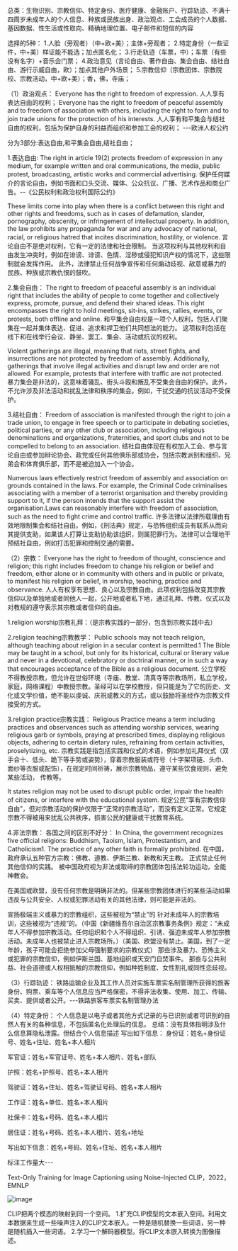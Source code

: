 总类：生物识别、宗教信仰、特定身份、医疗健康、金融账户、行踪轨迹、不满十四周岁未成年人的个人信息、种族或民族出身、政治观点、工会成员的个人数据、基因数据、性生活或性取向、精确地理位置、电子邮件和短信的内容

选择的5种：
1.人脸（旁观者）（中+欧+美）；主体+旁观者；
2.特定身份（一些证件，中+美）样证能不能选；加点匿名化；
3.行走轨迹（车票，中）；车票（有些没有名字）+音乐会门票；
4.政治意见（言论自由、著作自由、集会自由、结社自由、游行示威自由，欧）；加点其他户外场景；
5.宗教信仰（宗教团体、宗教院校、宗教活动，中+欧+美）；香，佛，寺庙；


（1）政治观点：
Everyone has the right to freedom of expression.
人人享有表达自由的权利；
Everyone has the right to freedom of peaceful assembly and to freedom of association with others, including the right to form and to join trade unions for the protection of his interests.
人人享有和平集会与结社自由的权利，包括为保护自身的利益而组织和参加工会的权利；
---欧洲人权公约

分为3部分:表达自由,和平集会自由,结社自由；

1.表达自由:
The right in article 19(2) protects freedom of expression in any medium, for example written and oral communications, the media, public protest, broadcasting, artistic works and commercial advertising. 
保护任何媒介的言论自由，例如书面和口头交流、媒体、公众抗议、广播、艺术作品和商业广告。--《公民权利和政治权利国际公约》

These limits come into play when there is a conflict between this right and other rights and freedoms, such as in cases of defamation, slander, pornography, obscenity, or infringement of intellectual property. In addition, the law prohibits any propaganda for war and any advocacy of national, racial, or religious hatred that incites discrimination, hostility, or violence.
言论自由不是绝对权利，它有一定的法律和社会限制。 当这项权利与其他权利和自由发生冲突时，例如在诽谤、诽谤、色情、淫秽或侵犯知识产权的情况下，这些限制就会发挥作用。 此外，法律禁止任何战争宣传和任何煽动歧视、敌意或暴力的民族、种族或宗教仇恨的鼓吹。

2.集会自由：
The right to freedom of peaceful assembly is an individual right that includes the ability of people to come together and collectively express, promote, pursue, and defend their shared ideas. This right encompasses the right to hold meetings, sit-ins, strikes, rallies, events, or protests, both offline and online.
和平集会自由权是一项个人权利，包括人们聚集在一起并集体表达、促进、追求和捍卫他们共同想法的能力。 这项权利包括在线下和在线举行会议、静坐、罢工、集会、活动或抗议的权利。

Violent gatherings are illegal, meaning that riots, street fights, and insurrections are not protected by freedom of assembly. Additionally, gatherings that involve illegal activities and disrupt law and order are not allowed. For example, protests that interfere with traffic are not protected.
暴力集会是非法的，这意味着骚乱、街头斗殴和叛乱不受集会自由的保护。此外，不允许涉及非法活动和扰乱法律和秩序的集会。例如，干扰交通的抗议活动不受保护。

3.结社自由：
Freedom of association is manifested through the right to join a trade union, to engage in free speech or to participate in debating societies, political parties, or any other club or association, including religious denominations and organizations, fraternities, and sport clubs and not to be compelled to belong to an association.
结社自由体现在有权加入工会、参与言论自由或参加辩论协会、政党或任何其他俱乐部或协会，包括宗教派别和组织、兄弟会和体育俱乐部，而不是被迫加入一个协会。

Numerous laws effectively restrict freedom of assembly and association on grounds contained in the laws. For example, the Criminal Code criminalises associating with a member of a terrorist organisation and thereby providing support to it, if the person intends that the support assist the organisation.Laws can reasonably interfere with freedom of association, such as the need to fight crime and control traffic.
许多法律以法律所载理由有效地限制集会和结社自由。例如，《刑法典》规定，与恐怖组织成员有联系从而向其提供支助，如果该人打算让支助协助该组织，则属犯罪行为。法律可以合理地干预结社自由，例如打击犯罪和控制交通的需要。


（2）宗教：
Everyone has the right to freedom of thought, conscience and religion; this right includes freedom to change his religion or belief and freedom, either alone or in community with others and in public or private, to manifest his religion or belief, in worship, teaching, practice and observance.
人人有权享有思想、良心以及宗教自由。此项权利包括改变其宗教信仰以及单独地或者同他人一起，公开地或者私下地，通过礼拜、传教、仪式以及对教规的遵守表示其宗教或者信仰的自由。

1.religion worship宗教礼拜：（是宗教实践的一部分，包含到宗教实践中去）

2.religion teaching宗教教学：
Public schools may not teach religion, although teaching about religion in a secular context is permitted.1 The Bible may be taught in a school, but only for its historical, cultural or literary value and never in a devotional, celebratory or doctrinal manner, or in such a way that encourages acceptance of the Bible as a religious document.
公立学校不得教授宗教，但允许在世俗环境（寺庙、教堂、清真寺等宗教场所，私立学校，家庭，网络课程）中教授宗教。圣经可以在学校教授，但只能是为了它的历史、文化或文学价值，绝不能以虔诚、庆祝或教义的方式，或以鼓励将圣经作为宗教文件接受的方式。

3.religion practice宗教实践：
Religious Practice means a term including practices and observances such as attending worship services, wearing religious garb or symbols, praying at prescribed times, displaying religious objects, adhering to certain dietary rules, refraining from certain activities, proselytizing, etc.
宗教实践是指包括实践和仪式的术语，例如参加礼拜仪式（双手合十、低头、跪下等手势或姿势），穿着宗教服装或符号（十字架项链、头巾、面纱等衣服或配饰），在规定时间祈祷，展示宗教物品，遵守某些饮食规则，避免某些活动， 传教等。

It states religion may not be used to disrupt public order, impair the health of citizens, or interfere with the educational system. 
规定公民“享有宗教信仰自由”，但对宗教活动的保护仅限于“正常的宗教活动”，而没有定义正常。它规定宗教不得被用来扰乱公共秩序，损害公民的健康或干扰教育系统。

4.非法宗教：
各国之间的区别不好分：
In China, the government recognizes five official religions: Buddhism, Taoism, Islam, Protestantism, and Catholicism1. The practice of any other faith is formally prohibited.
在中国，政府承认五种官方宗教：佛教、道教、伊斯兰教、新教和天主教。 正式禁止任何其他信仰的实践。
被中国政府视为非法或取缔的宗教团体包括法轮功运动，全能神教会。

在美国或欧盟，没有任何宗教是明确非法的。但某些宗教团体进行的某些活动如果违反与公共安全、人权或犯罪活动有关的其他法律，则可能是非法的。

宣扬极端主义或暴力的宗教组织，这些被视为“禁止”的
针对未成年人的宗教培训，这些被视为“违规”的。（中国《新疆维吾尔自治区宗教事务条例》规定：“未成年人不得参加宗教活动。任何组织和个人不得组织、引诱、强迫未成年人参加宗教活动。未成年人也被禁止进入宗教场所。）（美国、欧盟没有禁止。美国，到了一定年龄，孩子可能会拒绝参加父母强制要求的宗教仪式）
那些涉及暴力、恐怖主义或犯罪的宗教信仰，例如伊斯兰国、基地组织或天安门自焚事件。
那些与公共利益、社会道德或人权相抵触的宗教信仰，例如种姓制度、女性割礼或同性恋歧视。

（3）行踪轨迹：
铁路运输企业及其工作人员对实施车票实名制管理所获得的旅客身份、购票、乘车等个人信息应当严格保密，不得非法收集、使用、加工、传输、买卖、提供或者公开。---铁路旅客车票实名制管理办法

（4）特定身份：
个人信息是以电子或者其他方式记录的与已识别或者可识别的自然人有关的各种信息，不包括匿名化处理后的信息。
总结：没有具体指明涉及什么信息算隐私泄露。但结合个人信息描述
写出如下信息：
身份证：姓名+身份证号、姓名+住址、姓名+本人相片

军官证：姓名+军官证号、姓名+本人相片、姓名+部队

护照：姓名+护照号、姓名+本人相片

驾驶证：姓名+住址、姓名+驾驶证号码、姓名+本人相片

工作证：姓名+单位、姓名+本人相片

社保卡：姓名+号码、姓名+本人相片

居住证：姓名+号码、姓名+本人相片、姓名+地址

写出如下信息：姓名+号码、姓名+住址、姓名+本人相片

标注工作量大---

Text-Only Training for Image Captioning using Noise-Injected CLIP，2022，EMNLP

![image](https://user-images.githubusercontent.com/86655336/224634446-5b93ba68-87b1-4c36-a207-d3ae9307819c.png)

CLIP把两个模态的映射到同一个空间。
1.扩充CLIP模型的文本嵌入空间。利用文本数据来生成一些噪声注入的CLIP文本嵌入。一种是随机替换一些词语，另一种是随机插入一些词语。
2.学习一个解码器模型。将CLIP文本嵌入转换为图像描述。


